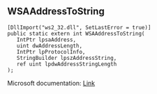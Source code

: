 ## WSAAddressToString

```
[DllImport("ws2_32.dll", SetLastError = true)]
public static extern int WSAAddressToString(
   IntPtr lpsaAddress,
   uint dwAddressLength,
   IntPtr lpProtocolInfo,
   StringBuilder lpszAddressString,
   ref uint lpdwAddressStringLength
);
```

Microsoft documentation: [Link](https://learn.microsoft.com/en-us/windows/win32/api/winsock2/nf-winsock2-wsaaddresstostringa)
